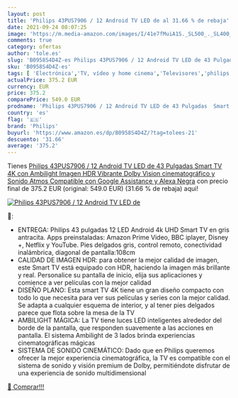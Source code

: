 ```yaml
---
layout: post
title: 'Philips 43PUS7906 / 12 Android TV LED de al 31.66 % de rebaja'
date: 2021-09-24 08:07:25
image: 'https://m.media-amazon.com/images/I/41e7fMuiA1S._SL500_._SL400_.jpg'
comments: true
category: ofertas
author: 'tole.es'
slug: 'B0958S4D4Z-es Philips 43PUS7906 / 12 Android TV LED de 43 Pulgadas Smart...'
sku: 'B0958S4D4Z-es'
tags: [ 'Electrónica','TV, vídeo y home cinema','Televisores','philips','smart','tv', ]
actualPrice: 375.2 EUR
currency: EUR
price: 375.2
comparePrice: 549.0 EUR
prodname: 'Philips 43PUS7906 / 12 Android TV LED de 43 Pulgadas  Smart TV 4K con Ambilight  Imagen HDR Vibrante  Dolby Vision cinematográfico y Sonido Atmos  Compatible con Google Assistance y Alexa  Negra'
country: 'es'
flag: '🇪🇸'
brand: 'Philips'
buyurl: 'https://www.amazon.es/dp/B0958S4D4Z/?tag=tolees-21'
descuento: '31.66'
average: '375.2'
---
```


Tienes [Philips 43PUS7906 / 12 Android TV LED de 43 Pulgadas  Smart TV 4K con Ambilight  Imagen HDR Vibrante  Dolby Vision cinematográfico y Sonido Atmos  Compatible con Google Assistance y Alexa  Negra](https://www.amazon.es/dp/B0958S4D4Z/?tag=tolees-21) con precio final de  375.2 EUR (original: 549.0 EUR) (31.66 %  de rebaja) aqui!

[![Philips 43PUS7906 / 12 Android TV LED de](https://m.media-amazon.com/images/I/41e7fMuiA1S._SL500_._SL400_.jpg)](https://www.amazon.es/dp/B0958S4D4Z/?tag=tolees-21)

🔎:

- ENTREGA: Philips 43 pulgadas 12 LED Android 4k UHD Smart TV en gris antracita. Apps preinstaladas: Amazon Prime Video, BBC iplayer, Disney +, Netflix y YouTube. Pies delgados gris, control remoto, conectividad inalámbrica, diagonal de pantalla:108cm
- CALIDAD DE IMAGEN HDR: para obtener la mejor calidad de imagen, este Smart TV está equipado con HDR, haciendo la imagen más brillante y real. Personalice su pantalla de inicio, elija sus aplicaciones y comience a ver películas con la mejor calidad
- DISEÑO PLANO: Esta smart TV 4K tiene un gran diseño compacto con todo lo que necesita para ver sus películas y series con la mejor calidad. Se adapta a cualquier esquema de interior, y al tener pies delgados parece que flota sobre la mesa de la TV
- AMBILIGHT MÁGICA: La TV tiene luces LED inteligentes alrededor del borde de la pantalla, que responden suavemente a las acciones en pantalla. El sistema Ambilight de 3 lados brinda experiencias cinematográficas mágicas
- SISTEMA DE SONIDO CINEMÁTICO: Dado que en Philips queremos ofrecer la mejor experiencia cinematográfica, la TV es compatible con el sistema de sonido y visión premium de Dolby, permitiéndote disfrutar de una experiencia de sonido multidimensional

[🛒 Comprar!!!](https://www.amazon.es/dp/B0958S4D4Z/?tag=tolees-21)
